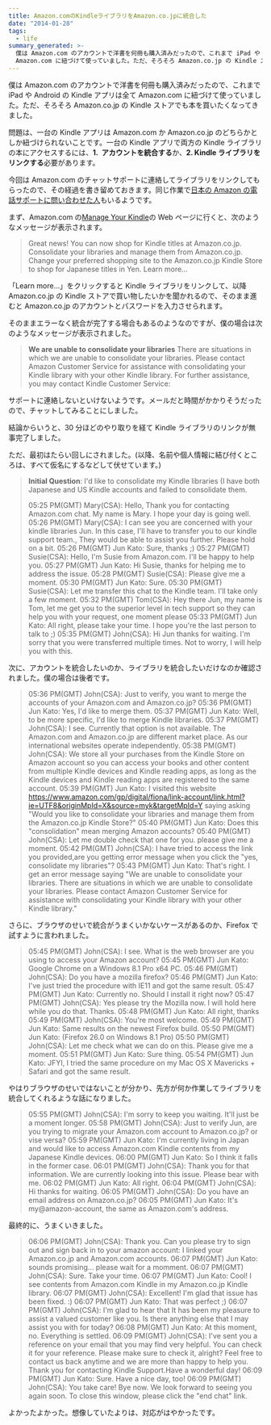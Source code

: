 ```yaml
---
title: Amazon.comのKindleライブラリをAmazon.co.jpに統合した
date: "2014-01-28"
tags:
  - life
summary_generated: >-
  僕は Amazon.com のアカウントで洋書を何冊も購入済みだったので、これまで iPad や Android の Kindle アプリは全て
  Amazon.com に紐づけて使っていました。ただ、そろそろ Amazon.co.jp の Kindle ストアでも本を買いた...
---
```


僕は Amazon.com のアカウントで洋書を何冊も購入済みだったので、これまで iPad や Android の Kindle アプリは全て Amazon.com に紐づけて使っていました。ただ、そろそろ Amazon.co.jp の Kindle ストアでも本を買いたくなってきました。

問題は、一台の Kindle アプリは Amazon.com か Amazon.co.jp のどちらかとしか紐づけられないことです。一台の Kindle アプリで両方の Kindle ライブラリの本にアクセスするには、**1.  アカウントを統合する**か、**2\. Kindle ライブラリをリンクする**必要があります。

今回は Amazon.com のチャットサポートに連絡してライブラリをリンクしてもらったので、その経過を書き留めておきます。同じ作業で[日本の Amazon の電話サポートに問い合わせた人](http://matsuda719.blogspot.jp/2012/10/kindleconsolidation.html "Discipline: Kindleライブラリの統合（Consolidation）")もいるようです。

まず、Amazon.com の[Manage Your Kindle](http://www.amazon.com/gp/digital/fiona/manage/)の Web ページに行くと、次のようなメッセージが表示されます。

> Great news! You can now shop for Kindle titles at Amazon.co.jp. Consolidate your libraries and manage them from Amazon.co.jp. Change your preferred shopping site to the Amazon.co.jp Kindle Store to shop for Japanese titles in Yen. Learn more...

「Learn more...」をクリックすると Kindle ライブラリをリンクして、以降 Amazon.co.jp の Kindle ストアで買い物したいかを聞かれるので、そのまま進むと Amazon.co.jp のアカウントとパスワードを入力させられます。

そのままエラーなく統合が完了する場合もあるのようなのですが、僕の場合は次のようなメッセージが表示されました。

> **We are unable to consolidate your libraries** There are situations in which we are unable to consolidate your libraries. Please contact Amazon Customer Service for assistance with consolidating your Kindle library with your other Kindle library. For further assistance, you may contact Kindle Customer Service:

サポートに連絡しないといけないようです。メールだと時間がかかりそうだったので、チャットしてみることにしました。

結論からいうと、30 分ほどのやり取りを経て Kindle ライブラリのリンクが無事完了しました。

ただ、最初はたらい回しにされました。(以降、名前や個人情報に結び付くところは、すべて仮名にするなどして伏せています。)

> **Initial Question**: I'd like to consolidate my Kindle libraries (I have both Japanese and US Kindle accounts and failed to consolidate them.
>
> 05:25 PM(GMT) Mary(CSA): Hello, Thank you for contacting Amazon.com chat. My name is Mary. I hope your day is going well. 05:26 PM(GMT) Mary(CSA): I can see you are concerned with your kindle libraries Jun. In this case, I'll have to transfer you to our kindle support team., They would be able to assist you further. Please hold on a bit. 05:26 PM(GMT) Jun Kato: Sure, thanks ;) 05:27 PM(GMT) Susie(CSA): Hello, I'm Susie from Amazon.com. I'll be happy to help you. 05:27 PM(GMT) Jun Kato: Hi Susie, thanks for helping me to address the issue. 05:28 PM(GMT) Susie(CSA): Please give me a moment. 05:30 PM(GMT) Jun Kato: Sure. 05:30 PM(GMT) Susie(CSA): Let me transfer this chat to the Kindle team. I'll take only a few moment. 05:32 PM(GMT) Tom(CSA): Hey there Jun, my name is Tom, let me get you to the superior level in tech support so they can help you with your request, one moment please 05:33 PM(GMT) Jun Kato: All right, please take your time. I hope you're the last person to talk to ;) 05:35 PM(GMT) John(CSA): Hi Jun thanks for waiting. I'm sorry that you were transferred multiple times. Not to worry, I will help you with this.

次に、アカウントを統合したいのか、ライブラリを統合したいだけなのか確認されました。僕の場合は後者です。

> 05:36 PM(GMT) John(CSA): Just to verify, you want to merge the accounts of your Amazon.com and Amazon.co.jp? 05:36 PM(GMT) Jun Kato: Yes, I'd like to merge them. 05:37 PM(GMT) Jun Kato: Well, to be more specific, I'd like to merge Kindle libraries. 05:37 PM(GMT) John(CSA): I see. Currently that option is not available. The Amazon.com and Amazon.co.jp are different market place. As our international websites operate independently. 05:38 PM(GMT) John(CSA): We store all your purchases from the Kindle Store on Amazon account so you can access your books and other content from multiple Kindle devices and Kindle reading apps, as long as the Kindle devices and Kindle reading apps are registered to the same account. 05:39 PM(GMT) Jun Kato: I visited this website https://www.amazon.com/gp/digital/fiona/link-account/link.html?ie=UTF8&originMpId=X&source=myk&targetMpId=Y saying asking "Would you like to consolidate your libraries and manage them from the Amazon.co.jp Kindle Store?" 05:40 PM(GMT) Jun Kato: Does this "consolidation" mean merging Amazon accounts? 05:40 PM(GMT) John(CSA): Let me double check that one for you. please give me a moment. 05:42 PM(GMT) John(CSA): I have tried to access the link you provided,are you getting error message when you click the "yes, consolidate my libraries"? 05:43 PM(GMT) Jun Kato: That's right. I get an error message saying "We are unable to consolidate your libraries. There are situations in which we are unable to consolidate your libraries. Please contact Amazon Customer Service for assistance with consolidating your Kindle library with your other Kindle library."

さらに、ブラウザのせいで統合がうまくいかないケースがあるのか、Firefox で試すように言われました。

> 05:45 PM(GMT) John(CSA): I see. What is the web browser are you using to access your Amazon account? 05:45 PM(GMT) Jun Kato: Google Chrome on a Windows 8.1 Pro x64 PC. 05:46 PM(GMT) John(CSA): Do you have a mozilla firefox? 05:46 PM(GMT) Jun Kato: I've just tried the procedure with IE11 and got the same result. 05:47 PM(GMT) Jun Kato: Currently no. Should I install it right now? 05:47 PM(GMT) John(CSA): Yes please try the Mozilla now. I will hold here while you do that. Thanks. 05:48 PM(GMT) Jun Kato: All right, thanks 05:49 PM(GMT) John(CSA): You're most welcome. 05:49 PM(GMT) Jun Kato: Same results on the newest Firefox build. 05:50 PM(GMT) Jun Kato: (Firefox 26.0 on Windows 8.1 Pro) 05:50 PM(GMT) John(CSA): Let me check what we can do on this. Please give me a moment. 05:51 PM(GMT) Jun Kato: Sure thing. 05:54 PM(GMT) Jun Kato: JFYI, I tried the same procedure on my Mac OS X Mavericks + Safari and got the same result.

やはりブラウザのせいではないことが分かり、先方が何か作業してライブラリを統合してくれるような話になりました。

> 05:55 PM(GMT) John(CSA): I'm sorry to keep you waiting. It'll just be a moment longer. 05:58 PM(GMT) John(CSA): Just to verify Jun, are you trying to migrate your Amazon.com account to Amazon.co.jp? or vise versa? 05:59 PM(GMT) Jun Kato: I'm currently living in Japan and would like to access Amazon.com Kindle contents from my Japanese Kindle devices. 06:00 PM(GMT) Jun Kato: So I think it falls in the former case. 06:01 PM(GMT) John(CSA): Thank you for that information. We are currently looking into this issue. Please bear with me. 06:02 PM(GMT) Jun Kato: All right. 06:04 PM(GMT) John(CSA): Hi thanks for waiting. 06:05 PM(GMT) John(CSA): Do you have an email address on Amazon.co.jp? 06:05 PM(GMT) Jun Kato: It's my@amazon-account, the same as Amazon.com's address.

最終的に、うまくいきました。

> 06:06 PM(GMT) John(CSA): Thank you. Can you please try to sign out and sign back in to your amazon account: I linked your Amazon.co.jp and Amazon.com accounts. 06:07 PM(GMT) Jun Kato: sounds promising... please wait for a momment. 06:07 PM(GMT) John(CSA): Sure. Take your time. 06:07 PM(GMT) Jun Kato: Cool! I see contents from Amazon.com Kindle in my Amazon.co.jp Kindle library. 06:07 PM(GMT) John(CSA): Excellent! I'm glad that issue has been fixed. :) 06:07 PM(GMT) Jun Kato: That was perfect ;) 06:07 PM(GMT) John(CSA): I'm glad to hear that It has been my pleasure to assist a valued customer like you. Is there anything else that I may assist you with for today? 06:08 PM(GMT) Jun Kato: At this moment, no. Everything is settled. 06:09 PM(GMT) John(CSA): I've sent you a reference on your email that you may find very helpful. You can check it for your reference. Please make sure to check it, alright? Feel free to contact us back anytime and we are more than happy to help you. Thank you for contacting Kindle Support.Have a wonderful day! 06:09 PM(GMT) Jun Kato: Sure. Have a nice day, too! 06:09 PM(GMT) John(CSA): You take care! Bye now. We look forward to seeing you again soon. To close this window, please click the "end chat" link.

よかったよかった。想像していたよりは、対応がはやかったです。
